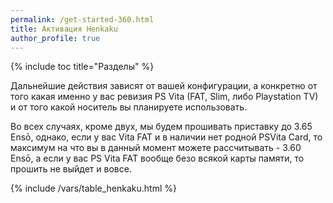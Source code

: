 ```yaml
---
permalink: /get-started-360.html
title: Активация Henkaku
author_profile: true
---
```

{% include toc title="Разделы" %}

Дальнейшие действия зависят от вашей конфигурации, а конкретно от того какая именно у вас ревизия PS Vita (FAT, Slim, либо Playstation TV) и от того какой носитель вы планируете использовать. 

Во всех случаях, кроме двух, мы будем прошивать приставку до 3.65 Ensō, однако, если у вас Vita FAT и в наличии нет родной PSVita Card, то максимум на что вы в данный момент можете рассчитывать - 3.60 Ensō, а если у вас PS Vita FAT вообще безо всякой карты памяти, то прошить не выйдет и вовсе. 

{% include /vars/table_henkaku.html %}